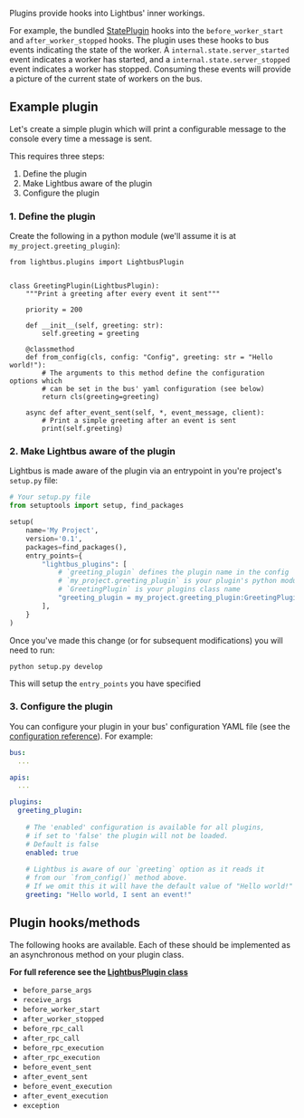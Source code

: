 Plugins provide hooks into Lightbus' inner workings.

For example, the bundled [StatePlugin]
 hooks into the `before_worker_start` and `after_worker_stopped` hooks. 
The plugin uses these hooks to bus events indicating the state of the worker. 
A `internal.state.server_started` event indicates a worker has started, and a 
`internal.state.server_stopped` event indicates a worker has stopped. Consuming 
these events will provide a picture of the current state of workers on the bus.

## Example plugin

Let's create a simple plugin which will print a configurable message to the 
console every time a message is sent.

This requires three steps:

1. Define the plugin
1. Make Lightbus aware of the plugin
1. Configure the plugin

### 1. Define the plugin

Create the following in a python module (we'll assume it is at `my_project.greeting_plugin`):

```python3
from lightbus.plugins import LightbusPlugin


class GreetingPlugin(LightbusPlugin):
    """Print a greeting after every event it sent"""
    
    priority = 200

    def __init__(self, greeting: str):
        self.greeting = greeting

    @classmethod
    def from_config(cls, config: "Config", greeting: str = "Hello world!"):
        # The arguments to this method define the configuration options which 
        # can be set in the bus' yaml configuration (see below)
        return cls(greeting=greeting)

    async def after_event_sent(self, *, event_message, client):
        # Print a simple greeting after an event is sent
        print(self.greeting)
```

### 2. Make Lightbus aware of the plugin

Lightbus is made aware of the plugin via an entrypoint in you're project's `setup.py` file:

```python
# Your setup.py file
from setuptools import setup, find_packages

setup(
    name='My Project',
    version='0.1',
    packages=find_packages(),
    entry_points={
        "lightbus_plugins": [
            # `greeting_plugin` defines the plugin name in the config
            # `my_project.greeting_plugin` is your plugin's python module
            # `GreetingPlugin` is your plugins class name
            "greeting_plugin = my_project.greeting_plugin:GreetingPlugin",
        ],
    }
)
```

Once you've made this change (or for subsequent modifications) you will need to run:

    python setup.py develop
    
This will setup the `entry_points` you have specified

### 3. Configure the plugin

You can configure your plugin in your bus' configuration YAML file 
(see the [configuration reference](configuration.md)). For example:

```yaml
bus:
  ...

apis:
  ...

plugins:
  greeting_plugin:
    
    # The 'enabled' configuration is available for all plugins, 
    # if set to 'false' the plugin will not be loaded.
    # Default is false
    enabled: true
    
    # Lightbus is aware of our `greeting` option as it reads it 
    # from our `from_config()` method above.
    # If we omit this it will have the default value of "Hello world!"
    greeting: "Hello world, I sent an event!"
```

## Plugin hooks/methods

The following hooks are available. Each of these should be implemented 
as an asynchronous method on your plugin class. 

**For full reference see the [LightbusPlugin class]**

* `before_parse_args`
* `receive_args`
* `before_worker_start`
* `after_worker_stopped`
* `before_rpc_call`
* `after_rpc_call`
* `before_rpc_execution`
* `after_rpc_execution`
* `before_event_sent`
* `after_event_sent`
* `before_event_execution`
* `after_event_execution`
* `exception`

[StatePlugin]: https://github.com/adamcharnock/lightbus/blob/master/lightbus/plugins/state.py
[LightbusPlugin class]: https://github.com/adamcharnock/lightbus/blob/master/lightbus/plugins/__init__.py
